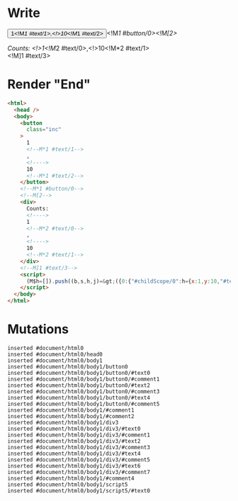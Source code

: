 # Write
  <button class=inc>1<!M*1 #text/1>,<!>10<!M*1 #text/2></button><!M*1 #button/0><!M[2><div>Counts: <!>1<!M*2 #text/0>,<!>10<!M*2 #text/1></div><!M]1 #text/3><script>(M$h=[]).push((b,s,h,j)=>({0:{"#childScope/0":h={x:1,y:10,"#text/3!":j={}}},1:h,2:j}),[1,"packages/translator-tags/src/__tests__/fixtures/custom-tag-parameters-from-args/components/custom-tag.marko_0_x_y",])</script>


# Render "End"
```html
<html>
  <head />
  <body>
    <button
      class="inc"
    >
      1
      <!--M*1 #text/1-->
      ,
      <!---->
      10
      <!--M*1 #text/2-->
    </button>
    <!--M*1 #button/0-->
    <!--M[2-->
    <div>
      Counts: 
      <!---->
      1
      <!--M*2 #text/0-->
      ,
      <!---->
      10
      <!--M*2 #text/1-->
    </div>
    <!--M]1 #text/3-->
    <script>
      (M$h=[]).push((b,s,h,j)=&gt;({0:{"#childScope/0":h={x:1,y:10,"#text/3!":j={}}},1:h,2:j}),[1,"packages/translator-tags/src/__tests__/fixtures/custom-tag-parameters-from-args/components/custom-tag.marko_0_x_y",])
    </script>
  </body>
</html>
```

# Mutations
```
inserted #document/html0
inserted #document/html0/head0
inserted #document/html0/body1
inserted #document/html0/body1/button0
inserted #document/html0/body1/button0/#text0
inserted #document/html0/body1/button0/#comment1
inserted #document/html0/body1/button0/#text2
inserted #document/html0/body1/button0/#comment3
inserted #document/html0/body1/button0/#text4
inserted #document/html0/body1/button0/#comment5
inserted #document/html0/body1/#comment1
inserted #document/html0/body1/#comment2
inserted #document/html0/body1/div3
inserted #document/html0/body1/div3/#text0
inserted #document/html0/body1/div3/#comment1
inserted #document/html0/body1/div3/#text2
inserted #document/html0/body1/div3/#comment3
inserted #document/html0/body1/div3/#text4
inserted #document/html0/body1/div3/#comment5
inserted #document/html0/body1/div3/#text6
inserted #document/html0/body1/div3/#comment7
inserted #document/html0/body1/#comment4
inserted #document/html0/body1/script5
inserted #document/html0/body1/script5/#text0
```